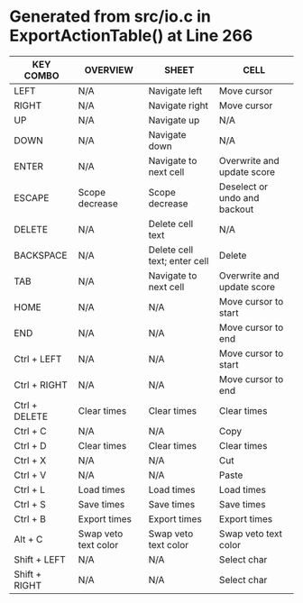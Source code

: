 # Generated from src/io.c in ExportActionTable() at Line 266

|                KEY COMBO |                     OVERVIEW |                        SHEET |                         CELL |
| ------------------------ | ---------------------------- | ---------------------------- | ---------------------------- |
|                     LEFT |                          N/A |                Navigate left |                  Move cursor |
|                    RIGHT |                          N/A |               Navigate right |                  Move cursor |
|                       UP |                          N/A |                  Navigate up |                          N/A |
|                     DOWN |                          N/A |                Navigate down |                          N/A |
|                    ENTER |                          N/A |        Navigate to next cell |   Overwrite and update score |
|                   ESCAPE |               Scope decrease |               Scope decrease | Deselect or undo and backout |
|                   DELETE |                          N/A |             Delete cell text |                          N/A |
|                BACKSPACE |                          N/A | Delete cell text; enter cell |                       Delete |
|                      TAB |                          N/A |        Navigate to next cell |   Overwrite and update score |
|                     HOME |                          N/A |                          N/A |         Move cursor to start |
|                      END |                          N/A |                          N/A |           Move cursor to end |
|              Ctrl + LEFT |                          N/A |                          N/A |         Move cursor to start |
|             Ctrl + RIGHT |                          N/A |                          N/A |           Move cursor to end |
|            Ctrl + DELETE |                  Clear times |                  Clear times |                  Clear times |
|                 Ctrl + C |                          N/A |                          N/A |                         Copy |
|                 Ctrl + D |                  Clear times |                  Clear times |                  Clear times |
|                 Ctrl + X |                          N/A |                          N/A |                          Cut |
|                 Ctrl + V |                          N/A |                          N/A |                        Paste |
|                 Ctrl + L |                   Load times |                   Load times |                   Load times |
|                 Ctrl + S |                   Save times |                   Save times |                   Save times |
|                 Ctrl + B |                 Export times |                 Export times |                 Export times |
|                  Alt + C |         Swap veto text color |         Swap veto text color |         Swap veto text color |
|             Shift + LEFT |                          N/A |                          N/A |                  Select char |
|            Shift + RIGHT |                          N/A |                          N/A |                  Select char |
